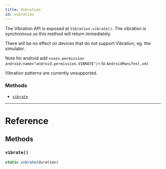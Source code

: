 ```yaml
---
title: Vibration
id: vibration
---
```


The Vibration API is exposed at `Vibration.vibrate()`. The vibration is synchronous so this method will return immediately.

There will be no effect on devices that do not support Vibration, eg. the simulator.

Note for android add `<uses-permission android:name="android.permission.VIBRATE"/>` to `AndroidManifest.xml`

Vibration patterns are currently unsupported.

### Methods

- [`vibrate`](vibration.md#vibrate)

---

# Reference

## Methods

### `vibrate()`

```jsx
static vibrate(duration)
```
